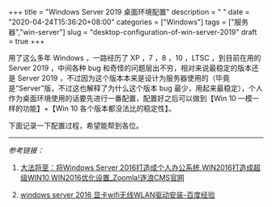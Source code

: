 +++
title = "Windows Server 2019 桌面环境配置"
description = " "
date = "2020-04-24T15:36:20+08:00"
categories = ["Windows"]
tags = ["服务器","win-server"]
slug = "desktop-configuration-of-win-server-2019"
draft = true
+++

用了这么多年 Windows ，一路经历了 XP ，7 ，8 ，10 ，LTSC ，到目前在用的 Server 2019 ，中间各种 bug 和奇怪的问题层出不穷，相对来说最稳定的版本还是 Server 2019 ，不过因为这个版本本来是设计为服务器使用的（毕竟是“Server”版，不过这也解释了为什么这个版本 bug 最少，用起来最稳定），个人作为桌面环境使用的话要先进行一番配置，配置好之后可以做到【Win 10 一模一样的功能】+【Win 10 各个版本都没法比的稳定性】。

下面记录一下配置过程，希望能帮到各位。

---

*参考链接：*

1. [大法将至：将Windows Server 2016打造成个人办公系统,WIN2016打造成超级WIN10,WIN2016优化设置_Zoomla!逐浪CMS官网](https://www.z01.com/help/tech/3094.shtml)

2. [windows server 2016 显卡wifi无线WLAN驱动安装-百度经验](https://jingyan.baidu.com/article/14bd256e40a772bb6d26129a.html)